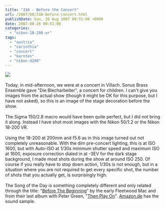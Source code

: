 ```yaml
---
title: "316 - Before the Concert"
url: /2007/08/316-before-concert.html
publishDate: Sun, 26 Aug 2007 00:51:00 +0000
date: 2007-08-26 00:51:00
categories: 
  - "nikon-18-200-vr"
tags: 
  - "austria"
  - "carinthia"
  - "concert"
  - "karnten"
  - "nikon-d200"
---
```

<a href="https://d25zfm9zpd7gm5.cloudfront.net/1200x1200/2007/20070825_155601_ps.jpg"><img src="https://d25zfm9zpd7gm5.cloudfront.net/0600x0600/2007/20070825_155601_ps.jpg"/></a><br/><br/>Today, in mid-afternoon, we were at a concert in Villach. Sonus Brass Ensemble gave "Die Blecharbeiter", a concert for children. I can't give you images from the actual show (though it might be OK for this purpose, but I have not asked), so this is an image of the stage decoration before the show.<br/><br/>The Sigma 150/2.8 macro would have been quite perfect, but I did not bring it along. Instead I have shot most images with the Nikon 50/1.2 or the Nikon 18-200 VR.<br/><br/>Using the 18-200 at 200mm and f5.6 as in this image turned out not completely unreasonable. With the dim pre-concert lighting, this is at ISO 1600, but with Auto-ISO at 1/30s minimum shutter speed and maximum ISO at 1600, exposure correction dialed in at -3EV for the dark stage background, I made most shots during the show at around ISO 250. Of course if you really have to stop down action, 1/30s is not enough, but in a situation where you are not required to get every specific shot, the number of shots that you actually get, is surprisingly high.<br/><br/>The Song of the Day is something completely different and only related through the title: "<a href="http://www.lyricsfreak.com/f/fleetwood+mac/before+the+beginning_20054433.html" target="_blank">Before The Beginning</a>" by the early Fleetwood Mac and from their last album with Peter Green, "<a href="http://www.amazon.de/Then-Play-Fleetwood-Mac/dp/B000002KOO" target="_blank">Then Play On</a>". <a href="http://www.amazon.de/Then-Play-Fleetwood-Mac/dp/B000002KOO" target="_blank">Amazon.de</a> has the sound sample.

